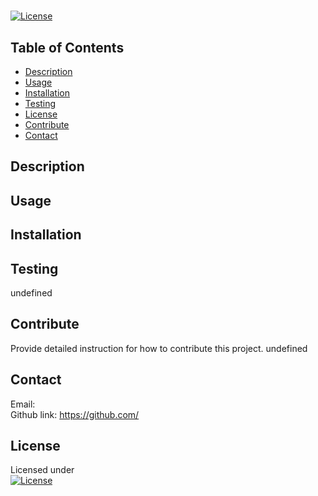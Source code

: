# 
  [![License](https://img.shields.io/badge/License-Apache_2.0-blue.svg)](https://www.apache.org/licenses/LICENSE-2.0.txt)

  ## Table of Contents
  * [Description](#description)
  * [Usage](#usage)
  * [Installation](#installation)
  * [Testing](#testing)
  * [License](#license)
  * [Contribute](#contribute)
  * [Contact](#contact)
  
  <a name='description'></a>
  ## Description
  

  <a name='usage'></a>
  ## Usage
  

  <a name='installation'></a>
  ## Installation
  

  <a name='testing'></a>
  ## Testing
  undefined

  <a name='contribute'></a>
  ## Contribute
  Provide detailed instruction for how to contribute this project.
  undefined
  
  <a name='contact'></a>
  ## Contact
  Email:  <br /> Github link: https://github.com/

  <a name='license'></a>
  ## License
  Licensed under <br /> [![License](https://img.shields.io/badge/License-Apache_2.0-blue.svg)](https://www.apache.org/licenses/LICENSE-2.0.txt)

 
